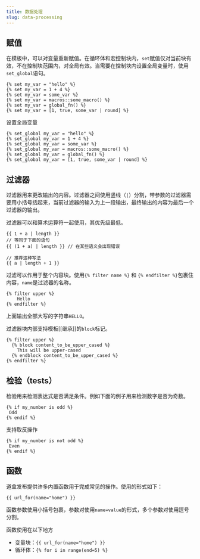 ```yaml
---
title: 数据处理
slug: data-processing
---
```



## 赋值

在模板中，可以对变量重新赋值。在循环体和宏控制块内，`set`赋值仅对当前块有效，不在控制块范围内，对全局有效。当需要在控制块内设置全局变量时，使用`set_global`语句。

```jinja2
{% set my_var = "hello" %}
{% set my_var = 1 + 4 %}
{% set my_var = some_var %}
{% set my_var = macros::some_macro() %}
{% set my_var = global_fn() %}
{% set my_var = [1, true, some_var | round] %}
```

 设置全局变量

```jinja2
{% set_global my_var = "hello" %}
{% set_global my_var = 1 + 4 %}
{% set_global my_var = some_var %}
{% set_global my_var = macros::some_macro() %}
{% set_global my_var = global_fn() %}
{% set_global my_var = [1, true, some_var | round] %}
```

## 过滤器

过滤器用来更改输出的内容。过滤器之间使用竖线（`|`）分割，带参数的过滤器需要用小括号括起来，当前过滤器的输入为上一段输出，最终输出的内容为最后一个过滤器的输出。

过滤器可以和算术运算符一起使用，其优先级最低。

```jinja2
{{ 1 + a | length }}
// 等同于下面的语句
{{ (1 + a) | length }} // 在某些语义会出现错误

// 推荐这种写法
{{ a | length + 1 }}
```

过滤可以作用于整个内容块。使用`{% filter name %}` 和 `{% endfilter %}`包裹住内容，`name`是过滤器的名称。

```jinja2
{% filter upper %}
    Hello
{% endfilter %}
```

上面输出全部大写的字符串`HELLO`。

过滤器块内部支持模板[[继承]]的`block`标记。

```jinja2
{% filter upper %}
  {% block content_to_be_upper_cased %}
    This will be upper-cased
  {% endblock content_to_be_upper_cased %} 
{% endfilter %}
```

## 检验（tests）

检验用来检测表达式是否满足条件。例如下面的例子用来检测数字是否为奇数。

```jinja2
{% if my_number is odd %}
 Odd
{% endif %}
```

支持取反操作

```jinja2
{% if my_number is not odd %}
 Even
{% endif %}
```

## 函数

道盒发布提供许多内置函数用于完成常见的操作。使用的形式如下：

```jinja2
{{ url_for(name="home") }}
```

函数参数使用小括号包裹，参数对使用`name=value`的形式，多个参数对使用逗号分割。

函数使用在以下地方

* 变量块：`{{ url_for(name="home") }}`
* 循环体：`{% for i in range(end=5) %}`



